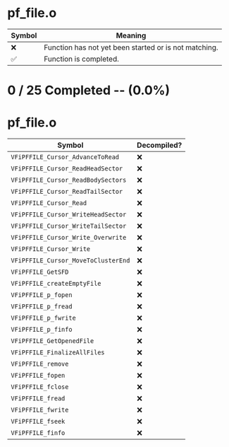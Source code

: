# pf_file.o
| Symbol | Meaning 
| ------------- | ------------- 
| :x: | Function has not yet been started or is not matching. 
| :white_check_mark: | Function is completed. 


# 0 / 25 Completed -- (0.0%)
# pf_file.o
| Symbol | Decompiled? |
| ------------- | ------------- |
| `VFiPFFILE_Cursor_AdvanceToRead` | :x: |
| `VFiPFFILE_Cursor_ReadHeadSector` | :x: |
| `VFiPFFILE_Cursor_ReadBodySectors` | :x: |
| `VFiPFFILE_Cursor_ReadTailSector` | :x: |
| `VFiPFFILE_Cursor_Read` | :x: |
| `VFiPFFILE_Cursor_WriteHeadSector` | :x: |
| `VFiPFFILE_Cursor_WriteTailSector` | :x: |
| `VFiPFFILE_Cursor_Write_Overwrite` | :x: |
| `VFiPFFILE_Cursor_Write` | :x: |
| `VFiPFFILE_Cursor_MoveToClusterEnd` | :x: |
| `VFiPFFILE_GetSFD` | :x: |
| `VFiPFFILE_createEmptyFile` | :x: |
| `VFiPFFILE_p_fopen` | :x: |
| `VFiPFFILE_p_fread` | :x: |
| `VFiPFFILE_p_fwrite` | :x: |
| `VFiPFFILE_p_finfo` | :x: |
| `VFiPFFILE_GetOpenedFile` | :x: |
| `VFiPFFILE_FinalizeAllFiles` | :x: |
| `VFiPFFILE_remove` | :x: |
| `VFiPFFILE_fopen` | :x: |
| `VFiPFFILE_fclose` | :x: |
| `VFiPFFILE_fread` | :x: |
| `VFiPFFILE_fwrite` | :x: |
| `VFiPFFILE_fseek` | :x: |
| `VFiPFFILE_finfo` | :x: |
